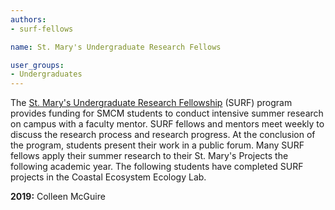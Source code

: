 ```yaml
---
authors:
- surf-fellows

name: St. Mary's Undergraduate Research Fellows

user_groups:
- Undergraduates
---
```

The [St. Mary's Undergraduate Research Fellowship](https://sites.google.com/smcm.edu/surf-smcm/home?authuser=0) (SURF) program provides funding for SMCM students to conduct intensive summer research on campus with a faculty mentor. SURF fellows and mentors meet weekly to discuss the research process and research progress. At the conclusion of the program, students present their work in a public forum. Many SURF fellows apply their summer research to their St. Mary's Projects the following academic year. The following students have completed SURF projects in the Coastal Ecosystem Ecology Lab.  
   
**2019:** Colleen McGuire
